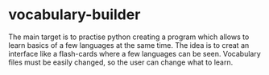 # vocabulary-builder
The main target is to practise python creating a program which allows to learn basics of a few languages at the same time.
The idea is to creat an interface like a flash-cards where a few languages can be seen. 
Vocabulary files must be easily changed, so the user can change what to learn.
